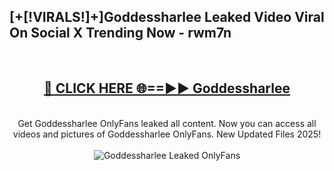 <h2>[+[!VIRALS!]+]Goddessharlee Leaked Video Viral On Social X Trending Now - rwm7n</h2>
<br>
<div align="center">
<h2><a href="https://libra.edu.pl?Goddessharlee" rel="nofollow">🔴 CLICK HERE 🌐==►► Goddessharlee</a></h2>
<br>
Get Goddessharlee OnlyFans leaked all content. Now you can access all videos and pictures of Goddessharlee OnlyFans. New Updated Files 2025!
<br>
<br>
<a href="https://libra.edu.pl?Goddessharlee" rel="nofollow" data-target="animated-image.originalLink"><img src="https://i.ibb.co.com/WyWwxjT/player-gif2.gif" alt="Goddessharlee Leaked OnlyFans" style="max-width: 100%; display: inline-block;" data-target="animated-image.originalImage"></a>
</div>
<br>